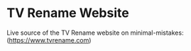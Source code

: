 # TV Rename Website
Live source of the TV Rename website on minimal-mistakes: (https://www.tvrename.com)
